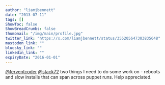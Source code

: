 ```yaml
---
author: "liamjbennett"
date: "2013-07-11"
tags: []
ShowToc: false
ShowBreadCrumbs: false
thumbnail: "/img/main/profile.jpg"
twitter_link: "https://x.com/liamjbennett/status/355205647303835648"
mastodon_link: ""
bluesky_link: ""
linkedin_link: ""
expiryDate: "2016-01-01"
---
```


[@ferventcoder](https://x.com/ferventcoder) [@stack72](https://x.com/stack72) two things I need to do some work on - reboots and slow installs that can span across puppet runs. Help appreciated.

